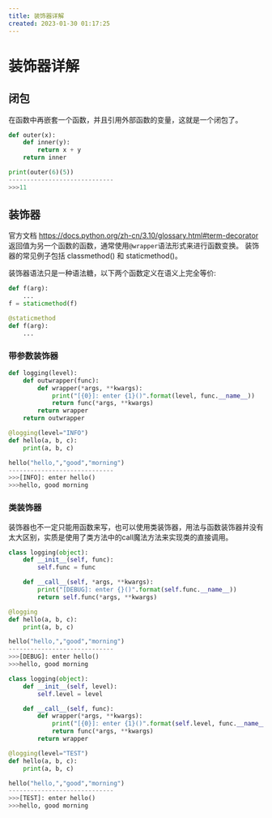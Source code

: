 ```yaml
---
title: 装饰器详解
created: 2023-01-30 01:17:25
---
```


# 装饰器详解

## 闭包

在函数中再嵌套一个函数，并且引用外部函数的变量，这就是一个闭包了。

```python
def outer(x):
    def inner(y):
        return x + y
    return inner

print(outer(6)(5))
-----------------------------
>>>11
```

## 装饰器

官方文档 <https://docs.python.org/zh-cn/3.10/glossary.html#term-decorator>
返回值为另一个函数的函数，通常使用`@wrapper`语法形式来进行函数变换。 装饰器的常见例子包括 classmethod() 和 staticmethod()。

装饰器语法只是一种语法糖，以下两个函数定义在语义上完全等价:
```python
def f(arg):
    ...
f = staticmethod(f)

@staticmethod
def f(arg):
    ...
```

### 带参数装饰器

```python
def logging(level):
    def outwrapper(func):
        def wrapper(*args, **kwargs):
            print("[{0}]: enter {1}()".format(level, func.__name__))
            return func(*args, **kwargs)
        return wrapper
    return outwrapper

@logging(level="INFO")
def hello(a, b, c):
    print(a, b, c)

hello("hello,","good","morning")
-----------------------------
>>>[INFO]: enter hello()
>>>hello, good morning
```

### 类装饰器

装饰器也不一定只能用函数来写，也可以使用类装饰器，用法与函数装饰器并没有太大区别，实质是使用了类方法中的call魔法方法来实现类的直接调用。

```python
class logging(object):
    def __init__(self, func):
        self.func = func

    def __call__(self, *args, **kwargs):
        print("[DEBUG]: enter {}()".format(self.func.__name__))
        return self.func(*args, **kwargs)

@logging
def hello(a, b, c):
    print(a, b, c)

hello("hello,","good","morning")
-----------------------------
>>>[DEBUG]: enter hello()
>>>hello, good morning
```

```python
class logging(object):
    def __init__(self, level):
        self.level = level

    def __call__(self, func):
        def wrapper(*args, **kwargs):
            print("[{0}]: enter {1}()".format(self.level, func.__name__))
            return func(*args, **kwargs)
        return wrapper

@logging(level="TEST")
def hello(a, b, c):
    print(a, b, c)

hello("hello,","good","morning")
-----------------------------
>>>[TEST]: enter hello()
>>>hello, good morning
```